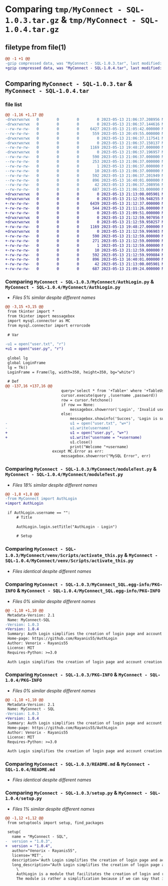 # Comparing `tmp/MyConnect - SQL-1.0.3.tar.gz` & `tmp/MyConnect - SQL-1.0.4.tar.gz`

## filetype from file(1)

```diff
@@ -1 +1 @@
-gzip compressed data, was "MyConnect - SQL-1.0.3.tar", last modified: Sat May 13 21:06:37 2023, max compression
+gzip compressed data, was "MyConnect - SQL-1.0.4.tar", last modified: Sat May 13 21:13:00 2023, max compression
```

## Comparing `MyConnect - SQL-1.0.3.tar` & `MyConnect - SQL-1.0.4.tar`

### file list

```diff
@@ -1,16 +1,17 @@
-drwxrwxrwx   0        0        0        0 2023-05-13 21:06:37.208956 MyConnect - SQL-1.0.3/
-drwxrwxrwx   0        0        0        0 2023-05-13 21:06:37.144616 MyConnect - SQL-1.0.3/MyConnect/
--rw-rw-rw-   0        0        0     6427 2023-05-13 21:05:42.000000 MyConnect - SQL-1.0.3/MyConnect/AuthLogin.py
--rw-rw-rw-   0        0        0      559 2023-05-13 20:49:55.000000 MyConnect - SQL-1.0.3/MyConnect/moduleTest.py
-drwxrwxrwx   0        0        0        0 2023-05-13 21:06:37.117541 MyConnect - SQL-1.0.3/MyConnect/venv/
-drwxrwxrwx   0        0        0        0 2023-05-13 21:06:37.150137 MyConnect - SQL-1.0.3/MyConnect/venv/Scripts/
--rw-rw-rw-   0        0        0     1169 2023-05-13 19:48:27.000000 MyConnect - SQL-1.0.3/MyConnect/venv/Scripts/activate_this.py
-drwxrwxrwx   0        0        0        0 2023-05-13 21:06:37.196957 MyConnect - SQL-1.0.3/MyConnect_SQL.egg-info/
--rw-rw-rw-   0        0        0      590 2023-05-13 21:06:37.000000 MyConnect - SQL-1.0.3/MyConnect_SQL.egg-info/PKG-INFO
--rw-rw-rw-   0        0        0      253 2023-05-13 21:06:37.000000 MyConnect - SQL-1.0.3/MyConnect_SQL.egg-info/SOURCES.txt
--rw-rw-rw-   0        0        0        1 2023-05-13 21:06:37.000000 MyConnect - SQL-1.0.3/MyConnect_SQL.egg-info/dependency_links.txt
--rw-rw-rw-   0        0        0       10 2023-05-13 21:06:37.000000 MyConnect - SQL-1.0.3/MyConnect_SQL.egg-info/top_level.txt
--rw-rw-rw-   0        0        0      592 2023-05-13 21:06:37.201949 MyConnect - SQL-1.0.3/PKG-INFO
--rw-rw-rw-   0        0        0      896 2023-05-13 16:40:01.000000 MyConnect - SQL-1.0.3/README.md
--rw-rw-rw-   0        0        0       42 2023-05-13 21:06:37.208956 MyConnect - SQL-1.0.3/setup.cfg
--rw-rw-rw-   0        0        0      687 2023-05-13 21:06:33.000000 MyConnect - SQL-1.0.3/setup.py
+drwxrwxrwx   0        0        0        0 2023-05-13 21:13:00.005901 MyConnect - SQL-1.0.4/
+drwxrwxrwx   0        0        0        0 2023-05-13 21:12:59.948255 MyConnect - SQL-1.0.4/MyConnect/
+-rw-rw-rw-   0        0        0     6439 2023-05-13 21:12:37.000000 MyConnect - SQL-1.0.4/MyConnect/AuthLogin.py
+-rw-rw-rw-   0        0        0      544 2023-05-13 21:11:26.000000 MyConnect - SQL-1.0.4/MyConnect/moduleTest.py
+-rw-rw-rw-   0        0        0        0 2023-05-13 21:09:51.000000 MyConnect - SQL-1.0.4/MyConnect/user.py
+drwxrwxrwx   0        0        0        0 2023-05-13 21:12:59.907056 MyConnect - SQL-1.0.4/MyConnect/venv/
+drwxrwxrwx   0        0        0        0 2023-05-13 21:12:59.950257 MyConnect - SQL-1.0.4/MyConnect/venv/Scripts/
+-rw-rw-rw-   0        0        0     1169 2023-05-13 19:48:27.000000 MyConnect - SQL-1.0.4/MyConnect/venv/Scripts/activate_this.py
+drwxrwxrwx   0        0        0        0 2023-05-13 21:12:59.996903 MyConnect - SQL-1.0.4/MyConnect_SQL.egg-info/
+-rw-rw-rw-   0        0        0      590 2023-05-13 21:12:59.000000 MyConnect - SQL-1.0.4/MyConnect_SQL.egg-info/PKG-INFO
+-rw-rw-rw-   0        0        0      271 2023-05-13 21:12:59.000000 MyConnect - SQL-1.0.4/MyConnect_SQL.egg-info/SOURCES.txt
+-rw-rw-rw-   0        0        0        1 2023-05-13 21:12:59.000000 MyConnect - SQL-1.0.4/MyConnect_SQL.egg-info/dependency_links.txt
+-rw-rw-rw-   0        0        0       10 2023-05-13 21:12:59.000000 MyConnect - SQL-1.0.4/MyConnect_SQL.egg-info/top_level.txt
+-rw-rw-rw-   0        0        0      592 2023-05-13 21:12:59.999884 MyConnect - SQL-1.0.4/PKG-INFO
+-rw-rw-rw-   0        0        0      896 2023-05-13 16:40:01.000000 MyConnect - SQL-1.0.4/README.md
+-rw-rw-rw-   0        0        0       42 2023-05-13 21:13:00.005901 MyConnect - SQL-1.0.4/setup.cfg
+-rw-rw-rw-   0        0        0      687 2023-05-13 21:09:24.000000 MyConnect - SQL-1.0.4/setup.py
```

### Comparing `MyConnect - SQL-1.0.3/MyConnect/AuthLogin.py` & `MyConnect - SQL-1.0.4/MyConnect/AuthLogin.py`

 * *Files 5% similar despite different names*

```diff
@@ -3,15 +3,15 @@
 from tkinter import *
 from tkinter import messagebox
 import mysql.connector as MC 
 from mysql.connector import errorcode
 
 # Var
 
-u1 = open("user.txt", "r")
+u1 = open("user.py", "r")
 
 global lg
 global LoginFrame
 lg = Tk()
 LoginFrame = Frame(lg, width=350, height=350, bg="white")
 
 # Def
@@ -137,16 +137,16 @@
                         query='select * from '+Table+' where '+TableUser+'=%s and '+TablePassword+'=%s'
                         cursor.execute(query ,(username ,password))
                         row = cursor.fetchone()
                         if row == None:
                             messagebox.showerror('Login', 'Invalid username or/and password')
                         else:
                             messagebox.showinfo('Succes', 'Login is sucessful')
-                            u1 = open("user.txt", "w+")
-                            u1.write(username)
+                            u1 = open("user.py", "w+")
+                            u1.write("username = "+username)
                             u1.close()
                             print("Welcome "+username)
                     except MC.Error as err:
                         messagebox.showerror("MySQL Error", err)
```

### Comparing `MyConnect - SQL-1.0.3/MyConnect/moduleTest.py` & `MyConnect - SQL-1.0.4/MyConnect/moduleTest.py`

 * *Files 18% similar despite different names*

```diff
@@ -1,8 +1,8 @@
-from MyConnect import AuthLogin
+import AuthLogin
 
 if AuthLogin.username == "":
     # Title
 
     AuthLogin.login.setTitle("AuthLogin - Login")
 
     # Setup
```

### Comparing `MyConnect - SQL-1.0.3/MyConnect/venv/Scripts/activate_this.py` & `MyConnect - SQL-1.0.4/MyConnect/venv/Scripts/activate_this.py`

 * *Files identical despite different names*

### Comparing `MyConnect - SQL-1.0.3/MyConnect_SQL.egg-info/PKG-INFO` & `MyConnect - SQL-1.0.4/MyConnect_SQL.egg-info/PKG-INFO`

 * *Files 0% similar despite different names*

```diff
@@ -1,10 +1,10 @@
 Metadata-Version: 2.1
 Name: MyConnect-SQL
-Version: 1.0.3
+Version: 1.0.4
 Summary: Auth Login simplifies the creation of login page and account creation.
 Home-page: https://github.com/Rayanis55/AuthLogin
 Author: Venorix - Rayanis55
 License: MIT
 Requires-Python: >=3.0
 
 Auth Login simplifies the creation of login page and account creation.         AuthLogin is a module that facilitates the creation of login and registration pages     The module is rather a simplification because if we can say that it compresses     the tkinter variables (That's why you have to put a login.loop() at the end).
```

### Comparing `MyConnect - SQL-1.0.3/PKG-INFO` & `MyConnect - SQL-1.0.4/PKG-INFO`

 * *Files 0% similar despite different names*

```diff
@@ -1,10 +1,10 @@
 Metadata-Version: 2.1
 Name: MyConnect - SQL
-Version: 1.0.3
+Version: 1.0.4
 Summary: Auth Login simplifies the creation of login page and account creation.
 Home-page: https://github.com/Rayanis55/AuthLogin
 Author: Venorix - Rayanis55
 License: MIT
 Requires-Python: >=3.0
 
 Auth Login simplifies the creation of login page and account creation.         AuthLogin is a module that facilitates the creation of login and registration pages     The module is rather a simplification because if we can say that it compresses     the tkinter variables (That's why you have to put a login.loop() at the end).
```

### Comparing `MyConnect - SQL-1.0.3/README.md` & `MyConnect - SQL-1.0.4/README.md`

 * *Files identical despite different names*

### Comparing `MyConnect - SQL-1.0.3/setup.py` & `MyConnect - SQL-1.0.4/setup.py`

 * *Files 1% similar despite different names*

```diff
@@ -1,12 +1,12 @@
 from setuptools import setup, find_packages
 
 setup(
   name = "MyConnect - SQL",
-  version = "1.0.3",
+  version = "1.0.4",
   author="Venorix - Rayanis55",
   license='MIT',
   description='Auth Login simplifies the creation of login page and account creation.',
   long_description="Auth Login simplifies the creation of login page and account creation. \
     \
     AuthLogin is a module that facilitates the creation of login and registration pages \
     The module is rather a simplification because if we can say that it compresses \
```


